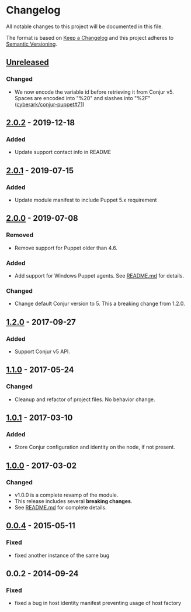 # Changelog
All notable changes to this project will be documented in this file.

The format is based on [Keep a Changelog](http://keepachangelog.com/en/1.0.0/)
and this project adheres to [Semantic Versioning](http://semver.org/spec/v2.0.0.html).

## [Unreleased]
### Changed
- We now encode the variable id before retrieving it from Conjur v5. 
  Spaces are encoded into "%20" and slashes into "%2F"
  ([cyberark/conjur-puppet#71](https://github.com/cyberark/conjur-puppet/pull/71))

## [2.0.2] - 2019-12-18
### Added
- Update support contact info in README

## [2.0.1] - 2019-07-15
### Added
- Update module manifest to include Puppet 5.x requirement

## [2.0.0] - 2019-07-08
### Removed
- Remove support for Puppet older than 4.6.

### Added
- Add support for Windows Puppet agents. See [README.md](README.md#windows) for details.

### Changed
- Change default Conjur version to 5. This a breaking change from 1.2.0.

## [1.2.0] - 2017-09-27
### Added
- Support Conjur v5 API.

## [1.1.0] - 2017-05-24
### Changed
- Cleanup and refactor of project files. No behavior change.

## [1.0.1] - 2017-03-10
### Added
- Store Conjur configuration and identity on the node, if not present.

## [1.0.0] - 2017-03-02
### Changed
- v1.0.0 is a complete revamp of the module.
- This release includes several **breaking changes**.
- See [README.md](README.md) for complete details.

## [0.0.4] - 2015-05-11
### Fixed
- fixed another instance of the same bug

## 0.0.2 - 2014-09-24
### Fixed
- fixed a bug in host identity manifest preventing usage of host factory

[Unreleased]: https://github.com/cyberark/conjur-puppet/compare/v2.0.2...HEAD
[2.0.2]: https://github.com/cyberark/conjur-puppet/compare/v2.0.1...v2.0.2
[2.0.1]: https://github.com/cyberark/conjur-puppet/compare/v2.0.0...v2.0.1
[2.0.0]: https://github.com/cyberark/conjur-puppet/compare/v1.2.0...v2.0.0
[1.2.0]: https://github.com/cyberark/conjur-puppet/compare/v1.1.0...v1.2.0
[1.1.0]: https://github.com/cyberark/conjur-puppet/compare/v1.0.1...v1.1.0
[1.0.1]: https://github.com/cyberark/conjur-puppet/compare/v1.0.0...v1.0.1
[1.0.0]: https://github.com/cyberark/conjur-puppet/compare/v0.0.4...v1.0.0
[0.0.4]: https://github.com/cyberark/conjur-puppet/compare/v0.0.2...v0.0.4
